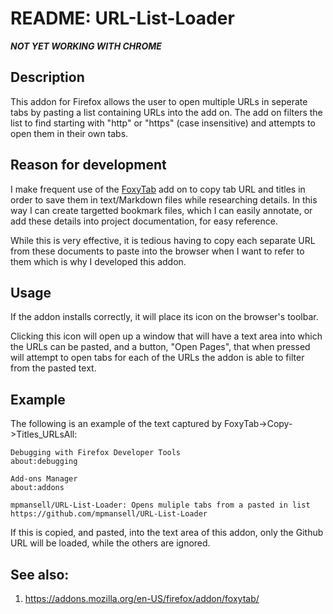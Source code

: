 # README: URL-List-Loader

***NOT YET WORKING WITH CHROME***

## Description

This addon for Firefox allows the user to open multiple URLs in seperate tabs
by pasting a list containing URLs into the add on. The add on filters the list
to find starting with "http" or "https" (case insensitive) and attempts to
open them in their own tabs.

## Reason for development

I make frequent use of the
[FoxyTab](https://addons.mozilla.org/en-US/firefox/addon/foxytab/) add on to
copy tab URL and titles in order to save them in text/Markdown files while
researching details. In this way I can create targetted bookmark files, which I
can easily annotate, or add these details into project documentation, for easy
reference.

While this is very effective, it is tedious having to copy each separate URL
from these documents to paste into the browser when I want to refer to them
which is why I developed this addon.

## Usage

If the addon installs correctly, it will place its icon on the browser's toolbar.

Clicking this icon will open up a window that will have a text area into which
the URLs can be pasted, and a button, "Open Pages", that when pressed will
attempt to open tabs for each of the URLs the addon is able to filter from the
pasted text.

## Example

The following is an example of the text captured by FoxyTab->Copy->Titles_URLsAll:

```
Debugging with Firefox Developer Tools
about:debugging

Add-ons Manager
about:addons

mpmansell/URL-List-Loader: Opens muliple tabs from a pasted in list
https://github.com/mpmansell/URL-List-Loader

```



If this is copied, and pasted, into the text area of this addon,  only the Github URL will be loaded, while the others are ignored.




## See also:
1. https://addons.mozilla.org/en-US/firefox/addon/foxytab/
